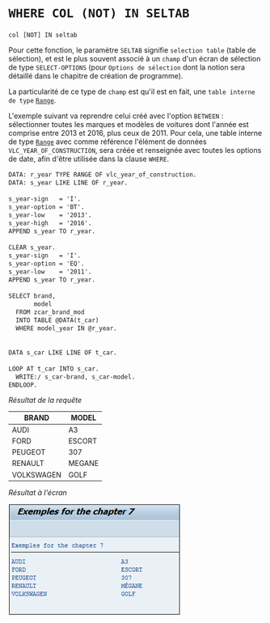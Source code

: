 # **`WHERE COL (NOT) IN SELTAB`**

```JS
col [NOT] IN seltab
```

Pour cette fonction, le paramètre `SELTAB` signifie `selection table` (table de sélection), et est le plus souvent associé à un `champ` d'un écran de sélection de type `SELECT-OPTIONS` (pour `Options de sélection` dont la notion sera détaillé dans le chapitre de création de programme).

La particularité de ce type de `champ` est qu'il est en fait, une `table interne de type` [`Range`](../../07_Tables_Internes/05_type_range_of.md).

L'exemple suivant va reprendre celui créé avec l'option `BETWEEN` : sélectionner toutes les marques et modèles de voitures dont l'année est comprise entre 2013 et 2016, plus ceux de 2011. Pour cela, une table interne de type [`Range`](../../07_Tables_Internes/05_type_range_of.md) avec comme référence l'élément de données `VLC_YEAR_OF_CONSTRUCTION`, sera créée et renseignée avec toutes les options de date, afin d'être utilisée dans la clause `WHERE`.

```JS
DATA: r_year TYPE RANGE OF vlc_year_of_construction.
DATA: s_year LIKE LINE OF r_year.

s_year-sign   = 'I'.
s_year-option = 'BT'.
s_year-low    = '2013'.
s_year-high   = '2016'.
APPEND s_year TO r_year.

CLEAR s_year.
s_year-sign   = 'I'.
s_year-option = 'EQ'.
s_year-low    = '2011'.
APPEND s_year TO r_year.

SELECT brand,
       model
  FROM zcar_brand_mod
  INTO TABLE @DATA(t_car)
  WHERE model_year IN @r_year.


DATA s_car LIKE LINE OF t_car.

LOOP AT t_car INTO s_car.
  WRITE:/ s_car-brand, s_car-model.
ENDLOOP.
```

_Résultat de la requête_

| **BRAND**  | **MODEL** |
| ---------- | --------- |
| AUDI       | A3        |
| FORD       | ESCORT    |
| PEUGEOT    | 307       |
| RENAULT    | MEGANE    |
| VOLKSWAGEN | GOLF      |

_Résultat à l'écran_

![](../../00_Ressources/09_29_01.png)
